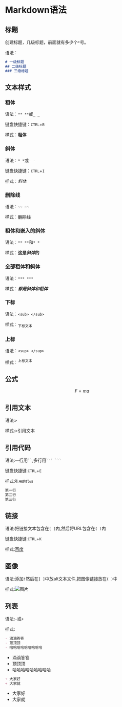 # Markdown语法

## 标题

创建标题，几级标题，前面就有多少个`*`号。

语法：

``` md
# 一级标题
## 二级标题
### 三级标题
```

## 文本样式

### 粗体

语法：`** **`或`_ _`

键盘快捷键：`CTRL`+`B`

样式：**粗体**

### 斜体

语法：`* *`或`- -`

键盘快捷键：`CTRL`+`I`

样式：*斜体*

### 删除线

语法：`~~ ~~`

样式：~~删除线~~

### 粗体和嵌入的斜体

语法：`** **`和`* *`

样式：**这是*斜体*的**

### 全部粗体和斜体

语法：`*** ***`

样式：***都是斜体和粗体***

### 下标

语法：`<sub> </sub>`

样式：<sub>下标文本</sub>

### 上标

语法：`<sup> </sup>`

样式：<sup>上标文本</sup>

## 公式

$$
F=ma
$$

## 引用文本

语法:`>`

样式:>引用文本

## 引用代码

语法:一行用` `` `,多行用` ``` ``` `

键盘快捷键:`CTRL`+`E`

样式:`引用的代码`

```md
第一行
第二行
第三行
```

## 链接

语法:把链接文本包含在`[ ]`内,然后将URL包含在`( )`内

键盘快捷键:`CTRL`+`K`

样式:[百度](https://www.baidu.com)

## 图像

语法:添加`!`然后在`[ ]`中放alt文本文件,把图像链接放在`( )`中

样式:![图片](https://i0.hdslb.com/bfs/album/37aa35b7702d7b481785e00e58b1e0f813c19c7a.jpg)

## 列表

语法:`-`或`+`

样式:

```md
- 滴滴答答
- 顶顶顶
- 哈哈哈哈哈哈哈哈哈
```

- 滴滴答答
- 顶顶顶
- 哈哈哈哈哈哈哈哈哈
  
```md
+ 大家好
+ 大家就
```

+ 大家好
+ 大家就
